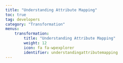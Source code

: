 ```yaml
---
title: "Understanding Attribute Mapping"
toc: true
tag: developers
category: "Transformation"
menus: 
    transformation:        
        title: "Understanding Attribute Mapping"
        weight: 12
        icon: fa fa-wpexplorer
        identifier: understandingattributemapping
---
```



